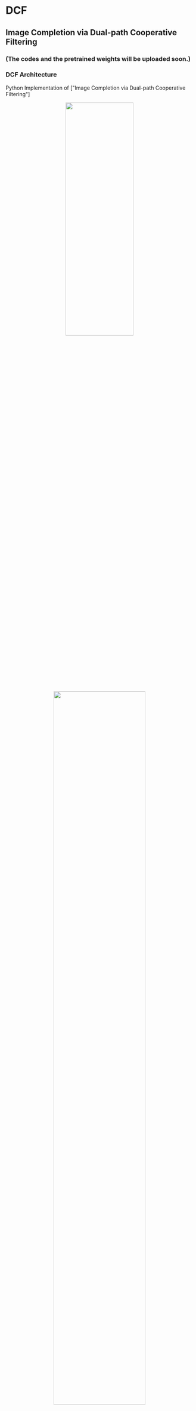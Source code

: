 # DCF

## Image Completion via Dual-path Cooperative Filtering

### (The codes and the pretrained weights will be uploaded soon.)



### DCF Architecture

Python Implementation of ["Image Completion via Dual-path Cooperative Filtering"]

<a href="http://tensorlayer.readthedocs.io">
<div align="center">
	<img src="imgs/fig.1.png" width="60%" height="40%"/>
</div>
</a> </pre> </pre> <br />


<a href="http://tensorlayer.readthedocs.io">
<div align="center">
	<img src="imgs/fig.2.png" width="70%" height="70%"/>
</div>
</a> </pre> </pre> <br />

<a href="http://tensorlayer.readthedocs.io">
<div align="center">
	<img src="imgs/fig.3.png" width="80%" height="80%"/>
</div>
</a> </pre> </pre> <br />

### Results


<a href="http://tensorlayer.readthedocs.io">
<div align="center">
	<img src="imgs/fig.4.png" width="70%" height="70%"/>
</div>
</a> <br /> <br />

<a href="http://tensorlayer.readthedocs.io">
<div align="center">
	<img src="imgs/fig.5.png" width="70%" height="70%"/>
</div>
</a> <br /> <br />



### Prepare Data

The dataset can be downloaded from this [kaggle link](https://www.kaggle.com/insaff/massachusetts-roads-dataset). Some of the images in training set does not have corresponding masks. The training code filters out those images. All the images are of size 800x800. Code for data analysis is in this notebook. 
  
